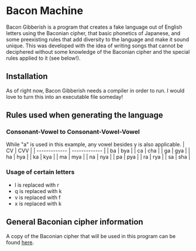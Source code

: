 # Bacon Machine
Bacon Gibberish is a program that creates a fake language out of English letters using the Baconian cipher, that basic phonetics of Japanese, and some preexisting rules that add diversity to the language and make it sound unique. This was developed with the idea of writing songs that cannot be deciphered without some knowledge of the Baconian cipher and the special rules applied to it (see below!).

## Installation
As of right now, Bacon Gibberish needs a compiler in order to run. I would love to turn this into an executable file someday!

## Rules used when generating the language
### Consonant-Vowel to Consonant-Vowel-Vowel
While "a" is used in this example, any vowel besides y is also applicable.
| CV  | CVV |
| ------------- | ------------- |
| ba  | bya  |
| ca | cha |
| ga | gya |
| ha  | hya  |
| ka | kya |
| ma | mya |
| na | nya |
| pa | pya |
| ra | rya |
| sa | sha |

### Usage of certain letters
- l is replaced with r
- q is replaced with k
- v is replaced with f
- x is replaced with k

## General Baconian cipher information
A copy of the Baconian cipher that will be used in this program can be found [here](https://www.cryptogram.org/downloads/aca.info/ciphers/Baconian.pdf).
